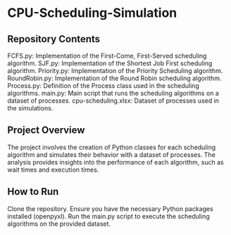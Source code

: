 # CPU-Scheduling-Simulation

## Repository Contents
FCFS.py: Implementation of the First-Come, First-Served scheduling algorithm.
SJF.py: Implementation of the Shortest Job First scheduling algorithm.
Priority.py: Implementation of the Priority Scheduling algorithm.
RoundRobin.py: Implementation of the Round Robin scheduling algorithm.
Process.py: Definition of the Process class used in the scheduling algorithms.
main.py: Main script that runs the scheduling algorithms on a dataset of processes.
cpu-scheduling.xlsx: Dataset of processes used in the simulations.

## Project Overview
The project involves the creation of Python classes for each scheduling algorithm and simulates their behavior with a dataset of processes. The analysis provides insights into the performance of each algorithm, such as wait times and execution times.

## How to Run
Clone the repository.
Ensure you have the necessary Python packages installed (openpyxl).
Run the main.py script to execute the scheduling algorithms on the provided dataset.
